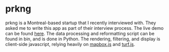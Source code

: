 # prkng
prkng is a Montreal-based startup that I recently interviewed with. They asked me to write this app as part of their interview process. The live demo can be found [here](http://www.xmunoz.com/prkng/trees). The data processing and reformatting script can be found in bin, and is done in Python. The rendering, filtering, and display is client-side javascript, relying heavily on [mapbox.js](https://www.mapbox.com/mapbox.js/api/v2.1.9/) and [turf.js](http://turfjs.org/).
